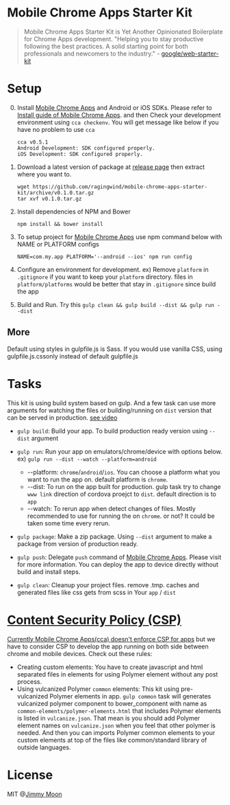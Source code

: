 # Mobile Chrome Apps Starter Kit

> Mobile Chrome Apps Starter Kit is Yet Another Opinionated Boilerplate for Chrome Apps development. "Helping you to stay productive following the best practices. A solid starting point for both professionals and newcomers to the industry." - [google/web-starter-kit](http://goo.gl/YNV3lb)

# Setup

0. Install [Mobile Chrome Apps](http://goo.gl/nU5O6U) and Android or iOS SDKs. Please refer to [Install guide of Mobile Chrome Apps](https://github.com/MobileChromeApps/mobile-chrome-apps/blob/master/docs/Installation.md). and then Check your development environment using `cca checkenv`. You will get message like below if you have no problem to use `cca`
    ```
    cca v0.5.1
    Android Development: SDK configured properly.
    iOS Development: SDK configured properly.
    ```

1. Download a latest version of package at [release page](https://github.com/ragingwind/mobile-chrome-apps-starter-kit/releases) then extract where you want to.

    ```
    wget https://github.com/ragingwind/mobile-chrome-apps-starter-kit/archive/v0.1.0.tar.gz
    tar xvf v0.1.0.tar.gz
    ```

2. Install dependencies of NPM and Bower

    ```
    npm install && bower install
    ```

3. To setup project for [Mobile Chrome Apps](http://goo.gl/nU5O6U) use npm command below with NAME or PLATFORM configs

    ```
    NAME=com.my.app PLATFORM='--android --ios' npm run config
    ```

4. Configure an environment for development. ex) Remove `platform` in `.gitignore`  if you want to keep your `platform` directory. files in `platform/platforms` would be better that stay in `.gitignore` since build the app

5. Build and Run. Try this ```gulp clean && gulp build --dist && gulp run --dist```

## More

Default using styles in gulpfile.js is Sass. If you would use vanilla CSS, using gulpfile.js.cssonly instead of default gulpfile.js

# Tasks

This kit is using build system based on gulp. And a few task can use more arguments for watching the files or building/running on `dist` version that can be served in production. [see video](https://www.youtube.com/watch?v=aGmOzrnHjPM)

- `gulp build`: Build your app. To build production ready version using `--dist` argument
- `gulp run`: Run your app on emulators/chrome/device with options below. ex) ```gulp run --dist --watch --platform=android```
  - --platform: `chrome`/`android`/`ios`. You can choose a platform what you want to run the app on. default platform is `chrome`.
  - --dist: To run on the app built for production. gulp task try to change `www link` direction of cordova proejct to `dist`. default direction is to `app`
  - --watch: To rerun app when detect changes of files. Mostly recommended to use for running the on `chrome`. or not? It could be taken some time every rerun.
- `gulp package`: Make a zip package. Using `--dist` argument to make a package from version of production ready.

- `gulp push`: Delegate `push` command of [Mobile Chrome Apps](http://goo.gl/nU5O6U). Please visit for more information. You can deploy the app to device directly without build and install steps.

- `gulp clean`: Cleanup your project files. remove .tmp. caches and generated files like css gets from scss in Your `app` / `dist`

# [Content Security Policy (CSP)](http://goo.gl/8MiQmf)

[Currently Mobile Chrome Apps(cca) doesn't enforce CSP for apps](http://stackoverflow.com/questions/21940272/does-cordova-webview-violate-csp) but we have to consider CSP to develop the app running on both side between chrome and mobile devices. Check out these rules:

- Creating custom elements: You have to create javascript and html separated files in elements for using Polymer element without any post process.
- Using vulcanized Polymer `common` elements: This kit using pre-vulcanized Polymer elements in app. `gulp common` task will generates vulcanized polymer component to bower_component with name as `common-elements/polymer-elements.html` that includes Polymer elements is listed in `vulcanize.json`. That mean is you should add Polymer element names on `vulcanize.json` when you feel that other polymer is needed. And then you can imports Polymer common elements to your custom elements at top of the files like common/standard library of outside languages.

# License

MIT @[Jimmy Moon](http://ragingwind.me)
